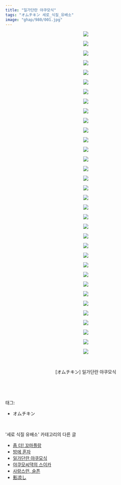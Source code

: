 ```yaml
---
title: "일가단란 야쿠모식"
tags: "オムチキン 세로_식질_유배소"
image: "ghap/980/001.jpg"
---
```

<div class="article">
<p style="text-align: center; clear: none; float: none;"><img src="{{ site.nasurl }}/ghap/980/001.jpg"/></p>
<p style="text-align: center; clear: none; float: none;"><img src="{{ site.nasurl }}/ghap/980/002.jpg"/></p>
<p style="text-align: center; clear: none; float: none;"><img src="{{ site.nasurl }}/ghap/980/003.jpg"/></p>
<p style="text-align: center; clear: none; float: none;"><img src="{{ site.nasurl }}/ghap/980/004.jpg"/></p>
<p style="text-align: center; clear: none; float: none;"><img src="{{ site.nasurl }}/ghap/980/005.jpg"/></p>
<p style="text-align: center; clear: none; float: none;"><img src="{{ site.nasurl }}/ghap/980/006.jpg"/></p>
<p style="text-align: center; clear: none; float: none;"><img src="{{ site.nasurl }}/ghap/980/007.jpg"/></p>
<p style="text-align: center; clear: none; float: none;"><img src="{{ site.nasurl }}/ghap/980/008.jpg"/></p>
<p style="text-align: center; clear: none; float: none;"><img src="{{ site.nasurl }}/ghap/980/009.jpg"/></p>
<p style="text-align: center; clear: none; float: none;"><img src="{{ site.nasurl }}/ghap/980/010.jpg"/></p>
<p style="text-align: center; clear: none; float: none;"><img src="{{ site.nasurl }}/ghap/980/011.jpg"/></p>
<p style="text-align: center; clear: none; float: none;"><img src="{{ site.nasurl }}/ghap/980/012.jpg"/></p>
<p style="text-align: center; clear: none; float: none;"><img src="{{ site.nasurl }}/ghap/980/013.jpg"/></p>
<p style="text-align: center; clear: none; float: none;"><img src="{{ site.nasurl }}/ghap/980/014.jpg"/></p>
<p style="text-align: center; clear: none; float: none;"><img src="{{ site.nasurl }}/ghap/980/015.jpg"/></p>
<p style="text-align: center; clear: none; float: none;"><img src="{{ site.nasurl }}/ghap/980/016.jpg"/></p>
<p style="text-align: center; clear: none; float: none;"><img src="{{ site.nasurl }}/ghap/980/017.jpg"/></p>
<p style="text-align: center; clear: none; float: none;"><img src="{{ site.nasurl }}/ghap/980/018.jpg"/></p>
<p style="text-align: center; clear: none; float: none;"><img src="{{ site.nasurl }}/ghap/980/019.jpg"/></p>
<p style="text-align: center; clear: none; float: none;"><img src="{{ site.nasurl }}/ghap/980/020.jpg"/></p>
<p style="text-align: center; clear: none; float: none;"><img src="{{ site.nasurl }}/ghap/980/021.jpg"/></p>
<p style="text-align: center; clear: none; float: none;"><img src="{{ site.nasurl }}/ghap/980/022.jpg"/></p>
<p style="text-align: center; clear: none; float: none;"><img src="{{ site.nasurl }}/ghap/980/023.jpg"/></p>
<p style="text-align: center; clear: none; float: none;"><img src="{{ site.nasurl }}/ghap/980/024.jpg"/></p>
<p style="text-align: center; clear: none; float: none;"><img src="{{ site.nasurl }}/ghap/980/025.jpg"/></p>
<p style="text-align: center; clear: none; float: none;"><img src="{{ site.nasurl }}/ghap/980/026.jpg"/></p>
<p style="text-align: center; clear: none; float: none;"><img src="{{ site.nasurl }}/ghap/980/027.jpg"/></p>
<p style="text-align: center; clear: none; float: none;"><img src="{{ site.nasurl }}/ghap/980/028.jpg"/></p>
<p style="text-align: center; clear: none; float: none;"><img src="{{ site.nasurl }}/ghap/980/029.jpg"/></p>
<p style="text-align: center; clear: none; float: none;"><img src="{{ site.nasurl }}/ghap/980/030.jpg"/></p>
<p style="text-align: center; clear: none; float: none;"><img src="{{ site.nasurl }}/ghap/980/031.jpg"/></p>
<p style="text-align: center; clear: none; float: none;"><img src="{{ site.nasurl }}/ghap/980/032.jpg"/></p>
<p style="text-align: center; clear: none; float: none;"><img src="{{ site.nasurl }}/ghap/980/033.jpg"/></p>
<p style="text-align: center; clear: none; float: none;"><img src="{{ site.nasurl }}/ghap/980/034.jpg"/></p>
<p style="text-align: center; clear: none; float: none;"><br/></p>
<p style="text-align: center; clear: none; float: none;">[オムチキン] 일가단란 야쿠모식</p>
<p><br/></p>
</div><br/>
<div class="tagTrail">
<p>태그: </p>
<ul>
<li>オムチキン</li>
</ul>
</div><br/>
<div class="another">
<p>'세로 식질 유배소' 카테고리의 다른 글</p>
<ul>
<li><a href="/2016-07-22-ghap_1005">좀 더! 꼬마플랑</a></li>
<li><a href="/2016-07-21-ghap_993">밤에 혼자</a></li>
<li><a href="/2016-07-21-ghap_980">일가단란 야쿠모식</a></li>
<li><a href="/2016-07-09-ghap_771">야쿠모씨댁의 스이카</a></li>
<li><a href="/2016-07-03-ghap_650">사랑스런, 슬픈</a></li>
<li><a href="/2016-06-21-ghap_407">影凉し</a></li>
</ul>
</div><br/>
<div class="cb_module cb_fluid">
<div class="cb_wrt cb_profile">
</div><!-- commentList close -->
</div><br/>
